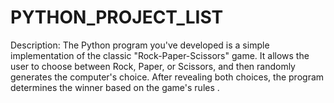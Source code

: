 # PYTHON_PROJECT_LIST
Description: The Python program you've developed is a simple implementation of the classic "Rock-Paper-Scissors" game. It allows the user to choose between Rock, Paper, or Scissors, and then randomly generates the computer's choice. After revealing both choices, the program determines the winner based on the game's rules .
